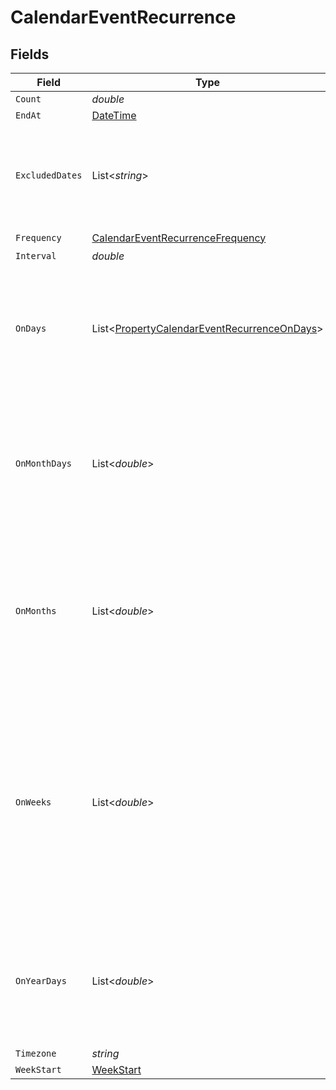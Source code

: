 # CalendarEventRecurrence


## Fields

| Field                                                                                                                                                            | Type                                                                                                                                                             | Required                                                                                                                                                         | Description                                                                                                                                                      |
| ---------------------------------------------------------------------------------------------------------------------------------------------------------------- | ---------------------------------------------------------------------------------------------------------------------------------------------------------------- | ---------------------------------------------------------------------------------------------------------------------------------------------------------------- | ---------------------------------------------------------------------------------------------------------------------------------------------------------------- |
| `Count`                                                                                                                                                          | *double*                                                                                                                                                         | :heavy_minus_sign:                                                                                                                                               | N/A                                                                                                                                                              |
| `EndAt`                                                                                                                                                          | [DateTime](https://learn.microsoft.com/en-us/dotnet/api/system.datetime?view=net-5.0)                                                                            | :heavy_minus_sign:                                                                                                                                               | N/A                                                                                                                                                              |
| `ExcludedDates`                                                                                                                                                  | List<*string*>                                                                                                                                                   | :heavy_minus_sign:                                                                                                                                               | dates to exclude from the recurrence, defaults to undefined (no exclusions)                                                                                      |
| `Frequency`                                                                                                                                                      | [CalendarEventRecurrenceFrequency](../../Models/Components/CalendarEventRecurrenceFrequency.md)                                                                  | :heavy_check_mark:                                                                                                                                               | N/A                                                                                                                                                              |
| `Interval`                                                                                                                                                       | *double*                                                                                                                                                         | :heavy_minus_sign:                                                                                                                                               | N/A                                                                                                                                                              |
| `OnDays`                                                                                                                                                         | List<[PropertyCalendarEventRecurrenceOnDays](../../Models/Components/PropertyCalendarEventRecurrenceOnDays.md)>                                                  | :heavy_minus_sign:                                                                                                                                               | days of the week to repeat on, defaults to undefined (every day), only used if frequency is WEEKLY                                                               |
| `OnMonthDays`                                                                                                                                                    | List<*double*>                                                                                                                                                   | :heavy_minus_sign:                                                                                                                                               | days of the month to repeat on, defaults to undefined (every day), only used if frequency is MONTHLY                                                             |
| `OnMonths`                                                                                                                                                       | List<*double*>                                                                                                                                                   | :heavy_minus_sign:                                                                                                                                               | months of the year to repeat on, defaults to undefined (every month), only used if frequency is YEARLY, January is 1                                             |
| `OnWeeks`                                                                                                                                                        | List<*double*>                                                                                                                                                   | :heavy_minus_sign:                                                                                                                                               | week ordinals for BYDAY (e.g., -1 for last, -2 for second-to-last, 1 for first, 2 for second), only used with on_days. 0 is used for days without week ordinals. |
| `OnYearDays`                                                                                                                                                     | List<*double*>                                                                                                                                                   | :heavy_minus_sign:                                                                                                                                               | days of the year to repeat on, defaults to undefined (every day), only used if frequency is YEARLY                                                               |
| `Timezone`                                                                                                                                                       | *string*                                                                                                                                                         | :heavy_minus_sign:                                                                                                                                               | N/A                                                                                                                                                              |
| `WeekStart`                                                                                                                                                      | [WeekStart](../../Models/Components/WeekStart.md)                                                                                                                | :heavy_minus_sign:                                                                                                                                               | N/A                                                                                                                                                              |